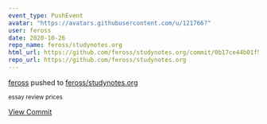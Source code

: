 ```yaml
---
event_type: PushEvent
avatar: "https://avatars.githubusercontent.com/u/121766?"
user: feross
date: 2020-10-26
repo_name: feross/studynotes.org
html_url: https://github.com/feross/studynotes.org/commit/0b17ce44b01f58b42e857da4b2467a794db15169
repo_url: https://github.com/feross/studynotes.org
---
```


<a href='https://github.com/feross' target='_blank'>feross</a> pushed to <a href='https://github.com/feross/studynotes.org' target='_blank'>feross/studynotes.org</a>

<small>essay review prices</small>

<a href='https://github.com/feross/studynotes.org/commit/0b17ce44b01f58b42e857da4b2467a794db15169' target='_blank'>View Commit</a>